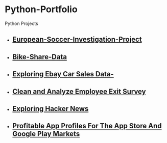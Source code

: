 # Python-Portfolio
Python Projects

- ## [European-Soccer-Investigation-Project ](https://github.com/oluwatosin17/European-Soccer-Investigation-Project)
- ## [Bike-Share-Data](https://github.com/oluwatosin17/Bike-Share-Data)
- ## [Exploring Ebay Car Sales Data-](https://github.com/oluwatosin17/Pandas-and-NumPy-Fundamentals/blob/master/Guided%20Project%20Exploring%20Ebay%20Car%20Sales%20Data-checkpoint.ipynb)
- ## [Clean and Analyze Employee Exit Survey](https://github.com/oluwatosin17/Data-Cleaning-and-Analysis/blob/master/Guided%20Project%20Clean%20and%20Analyze%20Employee%20Exit%20Survey.ipynb)
- ## [Exploring Hacker News](https://github.com/oluwatosin17/Python-for-Data-Science-/blob/master/Guided%20Project%20Exploring%20Hacker%20News.ipynb)
- ## [Profitable App Profiles For The App Store And Google Play Markets](https://github.com/oluwatosin17/Python-for-Data-Science-/blob/master/Guided%20Project%20Profitable%20App%20Profiles%20For%20The%20App%20Store%20And%20Google%20Play%20Markets.ipynb)

